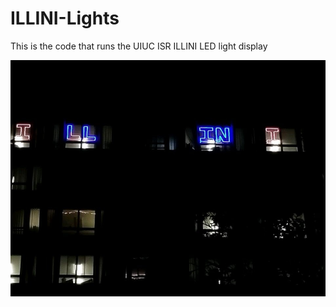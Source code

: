 # ILLINI-Lights
This is the code that runs the UIUC ISR ILLINI LED light display

![The lights](IMG927523252.jpg)
